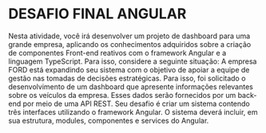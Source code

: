 <h1> DESAFIO FINAL ANGULAR</h1>
<P>Nesta atividade, você irá desenvolver um projeto de dashboard para uma grande empresa, aplicando os 
conhecimentos adquiridos sobre a criação de componentes Front-end reativos com o framework Angular e a 
linguagem TypeScript. Para isso, considere a seguinte situação:   
A empresa FORD está expandindo seu sistema com o objetivo de apoiar a equipe de gestão nas tomadas de decisões 
estratégicas. Para isso, foi solicitado o desenvolvimento de um dashboard que apresente informações relevantes 
sobre os veículos da empresa. Esses dados serão fornecidos por um back-end por meio de uma API REST. 
Seu desafio é criar um sistema contendo três interfaces utilizando o framework Angular. O sistema deverá incluir, em 
sua estrutura, modules, componentes e services do Angular.
</P>
